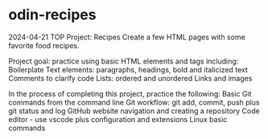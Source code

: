 # odin-recipes

2024-04-21
TOP Project: Recipes
Create a few HTML pages with some favorite food recipes.

Project goal: practice using basic HTML elements and tags including:
Boilerplate
Text elements: paragraphs, headings, bold and italicized text
Comments to clarify code
Lists: ordered and unordered
Links and images

In the process of completing this project, practice the following:
Basic Git commands from the command line
Git workflow: git add, commit, push plus git status and log
GitHub website navigation and creating a repository
Code editor - use vscode plus configuration and extensions
Linux basic commands
